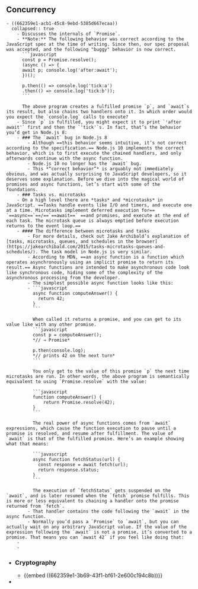 ## Concurrency
	- ((662359e1-acb1-45c8-9ebd-5385d667ecaa))
	  collapsed:: true
		- Discusses the internals of `Promise`.
		- **Note:** The following behavior was correct according to the JavaScript spec at the time of writing. Since then, our spec proposal was accepted, and the following "buggy" behavior is now correct.
		  ```javascript
		  const p = Promise.resolve();
		  (async () => {
		  await p; console.log('after:await');
		  })();
		  
		  p.then(() => console.log('tick:a')
		  .then(() => console.log('tick:b'));
		  ```
		  
		  The above program creates a fulfilled promise `p`, and `await`s its result, but also chains two handlers onto it. In which order would you expect the `console.log` calls to execute?
		- Since `p` is fulfilled, you might expect it to print `'after await'` first and then the `'tick'`s. In fact, that’s the behavior you’d get in Node.js 8:
		- ### The `await` bug in Node.js 8
			- Although ==this behavior seems intuitive, it’s not correct according to the specification.== Node.js 10 implements the correct behavior, which is to first execute the chained handlers, and only afterwards continue with the async function.
			- Node.js 10 no longer has the `await` bug.
			- This *“correct behavior”* is arguably not immediately obvious, and was actually surprising to JavaScript developers, so it deserves some explanation. Before we dive into the magical world of promises and async functions, let’s start with some of the foundations.
		- ### Tasks vs. microtasks
		- On a high level there are *tasks* and *microtasks* in JavaScript. ==Tasks handle events like I/O and timers, and execute one at a time. Microtasks implement deferred execution for== `==async==`==/==`==await==` ==and promises, and execute at the end of each task. The microtask queue is always emptied before execution returns to the event loop.==
		- #### The difference between microtasks and tasks
			- For more details, check out Jake Archibald’s explanation of [tasks, microtasks, queues, and schedules in the browser](https://jakearchibald.com/2015/tasks-microtasks-queues-and-schedules/). The task model in Node.js is very similar.
			- According to MDN, ==an async function is a function which operates asynchronously using an implicit promise to return its result.== Async functions are intended to make asynchronous code look like synchronous code, hiding some of the complexity of the asynchronous processing from the developer.
			- The simplest possible async function looks like this:
			- ```javascript
			  async function computeAnswer() {
			    return 42;
			  }
			  ```
			  
			  When called it returns a promise, and you can get to its value like with any other promise.
			  ```javascript
			  const p = computeAnswer();
			  *// → Promise*
			  
			  p.then(console.log);
			  *// prints 42 on the next turn*
			  ```
			  
			  You only get to the value of this promise `p` the next time microtasks are run. In other words, the above program is semantically equivalent to using `Promise.resolve` with the value:
			  
			  ```javascript
			  function computeAnswer() {
			      return Promise.resolve(42);
			  }
			  ```
			  
			  The real power of async functions comes from `await` expressions, which cause the function execution to pause until a promise is resolved, and resume after fulfillment. The value of `await` is that of the fulfilled promise. Here’s an example showing what that means:
			  
			  ```javascript
			  async function fetchStatus(url) {
			    const response = await fetch(url);
			    return response.status;
			  }
			  ```
			  
			  The execution of `fetchStatus` gets suspended on the `await`, and is later resumed when the `fetch` promise fulfills. This is more or less equivalent to chaining a handler onto the promise returned from `fetch`.
			- That handler contains the code following the `await` in the async function.
			- Normally you’d pass a `Promise` to `await`, but you can actually wait on any arbitrary JavaScript value. If the value of the expression following the `await` is not a promise, it’s converted to a promise. That means you can `await 42` if you feel like doing that:
		-
		-
- ### Cryptography
	- {{embed ((662359e1-3b69-43f1-bf61-2e600c194c8b))}}
-